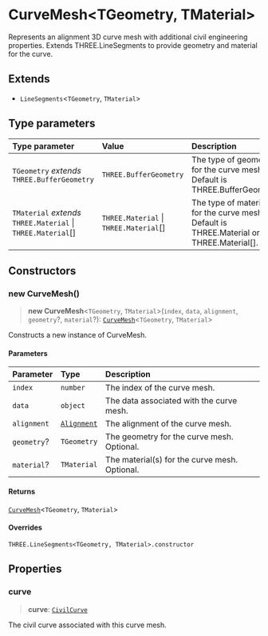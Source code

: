 # CurveMesh\<TGeometry, TMaterial\>

Represents an alignment 3D curve mesh with additional civil engineering properties. Extends THREE.LineSegments to provide geometry and material for the curve.

## Extends

- `LineSegments`\<`TGeometry`, `TMaterial`\>

## Type parameters

| Type parameter | Value | Description |
| :------ | :------ | :------ |
| `TGeometry` *extends* `THREE.BufferGeometry` | `THREE.BufferGeometry` | The type of geometry for the curve mesh. Default is THREE.BufferGeometry. |
| `TMaterial` *extends* `THREE.Material` \| `THREE.Material`[] | `THREE.Material` \| `THREE.Material`[] | The type of material(s) for the curve mesh. Default is THREE.Material or THREE.Material[]. |

## Constructors

### new CurveMesh()

> **new CurveMesh**\<`TGeometry`, `TMaterial`\>(`index`, `data`, `alignment`, `geometry`?, `material`?): [`CurveMesh`](CurveMesh.md)\<`TGeometry`, `TMaterial`\>

Constructs a new instance of CurveMesh.

#### Parameters

| Parameter | Type | Description |
| :------ | :------ | :------ |
| `index` | `number` | The index of the curve mesh. |
| `data` | `object` | The data associated with the curve mesh. |
| `alignment` | [`Alignment`](Alignment.md) | The alignment of the curve mesh. |
| `geometry`? | `TGeometry` | The geometry for the curve mesh. Optional. |
| `material`? | `TMaterial` | The material(s) for the curve mesh. Optional. |

#### Returns

[`CurveMesh`](CurveMesh.md)\<`TGeometry`, `TMaterial`\>

#### Overrides

`THREE.LineSegments<TGeometry, TMaterial>.constructor`

## Properties

### curve

> **curve**: [`CivilCurve`](CivilCurve.md)

The civil curve associated with this curve mesh.
